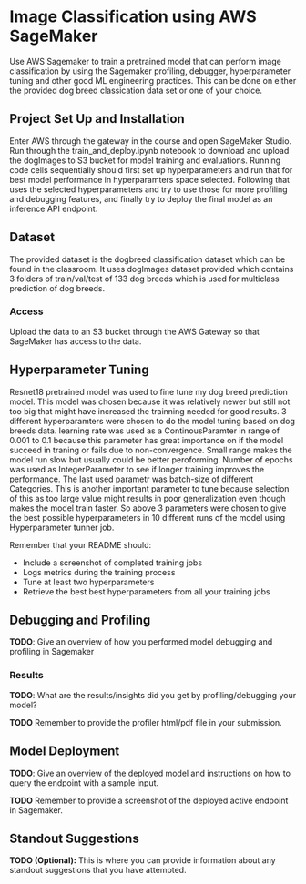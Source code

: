 # Image Classification using AWS SageMaker

Use AWS Sagemaker to train a pretrained model that can perform image classification by using the Sagemaker profiling, debugger, hyperparameter tuning and other good ML engineering practices. This can be done on either the provided dog breed classication data set or one of your choice.

## Project Set Up and Installation
Enter AWS through the gateway in the course and open SageMaker Studio. 
Run through the train_and_deploy.ipynb notebook to download and upload the dogImages to S3 bucket 
for model training and evaluations. Running code cells sequentially should first set up hyperparameters 
and run that for best model performance in hyperparamters space selected. Following that uses the selected hyperparameters and try to use those for more profiling and debugging features, and finally try to deploy the final model as an inference API endpoint. 

## Dataset
The provided dataset is the dogbreed classification dataset which can be found in the classroom.
It uses dogImages dataset provided which contains 3 folders of train/val/test of 133 dog breeds which is used for multiclass prediction of dog breeds. 

### Access
Upload the data to an S3 bucket through the AWS Gateway so that SageMaker has access to the data. 

## Hyperparameter Tuning
Resnet18 pretrained model was used to fine tune my dog breed prediction model. This model was chosen because it was relatively newer but still not too big that might have increased the trainning needed for good results. 3 different hyperparamters were chosen to do the model tuning based on dog breeds data. 
learning rate was used as a ContinousParamter in range of 0.001 to 0.1 because this parameter has great importance on if the model succeed in traning or fails due to non-convergence. Small range makes the model run slow but usually could be better peroforming. Number of epochs was used as IntegerParameter to see if longer training improves the performance. The last used parametr was batch-size of different Categories. This is another important parameter to tune because selection of this as too large value might results in poor generalization even though makes the model train faster. So above 3 parameters were chosen to give the best possible hyperparameters in 10 different runs of the model using Hyperparameter tunner job.

Remember that your README should:
- Include a screenshot of completed training jobs
- Logs metrics during the training process
- Tune at least two hyperparameters
- Retrieve the best best hyperparameters from all your training jobs

## Debugging and Profiling
**TODO**: Give an overview of how you performed model debugging and profiling in Sagemaker

### Results
**TODO**: What are the results/insights did you get by profiling/debugging your model?

**TODO** Remember to provide the profiler html/pdf file in your submission.


## Model Deployment
**TODO**: Give an overview of the deployed model and instructions on how to query the endpoint with a sample input.

**TODO** Remember to provide a screenshot of the deployed active endpoint in Sagemaker.

## Standout Suggestions
**TODO (Optional):** This is where you can provide information about any standout suggestions that you have attempted.
